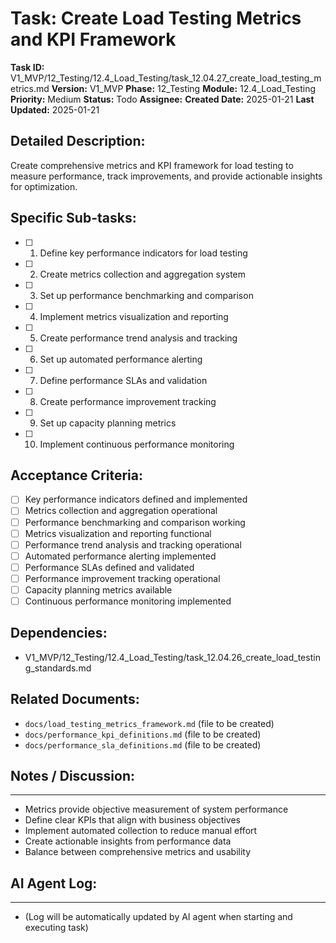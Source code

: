 # Task: Create Load Testing Metrics and KPI Framework

**Task ID:** V1_MVP/12_Testing/12.4_Load_Testing/task_12.04.27_create_load_testing_metrics.md
**Version:** V1_MVP
**Phase:** 12_Testing
**Module:** 12.4_Load_Testing
**Priority:** Medium
**Status:** Todo
**Assignee:**
**Created Date:** 2025-01-21
**Last Updated:** 2025-01-21

## Detailed Description:
Create comprehensive metrics and KPI framework for load testing to measure performance, track improvements, and provide actionable insights for optimization.

## Specific Sub-tasks:
- [ ] 1. Define key performance indicators for load testing
- [ ] 2. Create metrics collection and aggregation system
- [ ] 3. Set up performance benchmarking and comparison
- [ ] 4. Implement metrics visualization and reporting
- [ ] 5. Create performance trend analysis and tracking
- [ ] 6. Set up automated performance alerting
- [ ] 7. Define performance SLAs and validation
- [ ] 8. Create performance improvement tracking
- [ ] 9. Set up capacity planning metrics
- [ ] 10. Implement continuous performance monitoring

## Acceptance Criteria:
- [ ] Key performance indicators defined and implemented
- [ ] Metrics collection and aggregation operational
- [ ] Performance benchmarking and comparison working
- [ ] Metrics visualization and reporting functional
- [ ] Performance trend analysis and tracking operational
- [ ] Automated performance alerting implemented
- [ ] Performance SLAs defined and validated
- [ ] Performance improvement tracking operational
- [ ] Capacity planning metrics available
- [ ] Continuous performance monitoring implemented

## Dependencies:
- V1_MVP/12_Testing/12.4_Load_Testing/task_12.04.26_create_load_testing_standards.md

## Related Documents:
- `docs/load_testing_metrics_framework.md` (file to be created)
- `docs/performance_kpi_definitions.md` (file to be created)
- `docs/performance_sla_definitions.md` (file to be created)

## Notes / Discussion:
---
* Metrics provide objective measurement of system performance
* Define clear KPIs that align with business objectives
* Implement automated collection to reduce manual effort
* Create actionable insights from performance data
* Balance between comprehensive metrics and usability

## AI Agent Log:
---
* (Log will be automatically updated by AI agent when starting and executing task)
